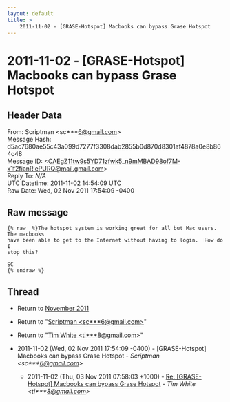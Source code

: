```yaml
---
layout: default
title: >
    2011-11-02 - [GRASE-Hotspot] Macbooks can bypass Grase Hotspot
---
```


# 2011-11-02 - [GRASE-Hotspot] Macbooks can bypass Grase Hotspot

## Header Data

From: Scriptman \<sc***6@gmail.com\><br>
Message Hash: d5ac7680ae55c43a099d7277f3308dab2855b0d870d8301af4878a0e8b864c48<br>
Message ID: \<CAEgZ11tw9s5YD71zfwk5_n9mMBAD98of7M-x1f2fianRiePURQ@mail.gmail.com\><br>
Reply To: _N/A_<br>
UTC Datetime: 2011-11-02 14:54:09 UTC<br>
Raw Date: Wed, 02 Nov 2011 17:54:09 -0400<br>

## Raw message

```
{% raw  %}The hotspot system is working great for all but Mac users.  The macbooks
have been able to get to the Internet without having to login.  How do I
stop this?

SC
{% endraw %}
```

## Thread

+ Return to [November 2011](/archive/2011/11)

+ Return to "[Scriptman <sc***6<span>@</span>gmail.com>](/authors/sc___6_at_gmail_com)"
+ Return to "[Tim White <ti***8<span>@</span>gmail.com>](/authors/ti___8_at_gmail_com)"

+ 2011-11-02 (Wed, 02 Nov 2011 17:54:09 -0400) - [GRASE-Hotspot] Macbooks can bypass Grase Hotspot - _Scriptman \<sc***6@gmail.com\>_
  + 2011-11-02 (Thu, 03 Nov 2011 07:58:03 +1000) - [Re: [GRASE-Hotspot] Macbooks can bypass Grase Hotspot](/archive/2011/11/3e43cf32f8c86b2030cee58a1719e7c5e6682b4badba44011eabddb9c7fb9049) - _Tim White \<ti***8@gmail.com\>_

